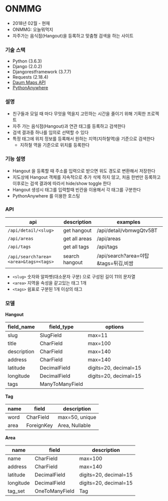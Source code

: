 # ONMMG

- 2018년 02월 - 현재
- ONMMG: 오늘뭐먹지
- 자주가는 음식점(Hangout)을 등록하고 맞춤형 검색을 하는 사이트

### 기술 스택

- Python (3.6.3)
- Django (2.0.2)
- Djangorestframework (3.7.7)
- Requests (2.18.4)
- [Daum Maps API](http://apis.map.daum.net)
- [PythonAnywhere](https://www.pythonanywhere.com)

### 설명

- 친구들과 모일 때 마다 무엇을 먹을지 고민하는 시간을 줄이기 위해 기획한 프로젝트
- 자주 가는 음식점(Hangout)과 연관 태그를 등록하고 검색한다
- 검색 결과중 하나를 임의로 선택할 수 있다
- 특정 태그에 위치 정보를 등록해서 원하는 지역(지하철역)을 기준으로 검색한다
	- 지하철 역을 기준으로 위치를 등록한다

### 기능 설명

- Hangout 을 등록할 때 주소를 입력으로 받으면 위도 경도로 변환해서 저장한다
- 지도상에 Hangout 객체를 지속적으로 추가 삭제 하지 않고, 처음 한번만 등록하고 이후로는 검색 결과에 따라서 hide/show toggle 한다
- Hangout 생성시 태그를 입력할때 빈칸을 이용해서 각 태그를 구분한다
- PythonAnywhere 를 이용한 호스팅

### API

| api                                       | description    | examples                          |
|-------------------------------------------|----------------|-----------------------------------|
| ```/api/detail/<slug>```                  | get hangout    | /api/detail/vbmwgQtv5BT           |
| ```/api/areas```                          | get all areas  | /api/areas                        |
| ```/api/tags```                           | get all tags   | /api/tags                         |
| ```/api/search?area=<area>&tags=<tags>``` | search hangout | /api/search?area=야탑&tags=튀김,비쌈 |

- ```<slug>``` 숫자와 알파벳(대소문자 구분) 으로 구성된 길이 11의 문자열
- ```<area>``` 지역을 속성을 같고있는 태그 1개
- ```<tags>``` 쉼표로 구분된 1개 이상의 태그

### 모델

**Hangout**

| field_name  | field_type      | options               |
|-------------|-----------------|-----------------------|
| slug        | SlugField       | max=11                |
| title       | CharField       | max=100               |
| description | CharField       | max=140               |
| address     | CharField       | max=140               |
| latitude    | DecimalField    | digits=20, decimal=15 |
| longitude   | DecimalField    | digits=20, decimal=15 |
| tags        | ManyToManyField |                       |

**Tag**

| name | field      | description    |
|------|------------|----------------|
| word | CharField  | max=50, unique |
| area | ForeignKey | Area, Nullable |

**Area**

| name      | field          | description           |
|-----------|----------------|-----------------------|
| name      | CharField      | max=100               |
| address   | CharField      | max=140               |
| latitude  | DecimalField   | digits=20, decimal=15 |
| longitude | DecimalField   | digits=20, decimal=15 |
| tag_set   | OneToManyField | Tag                   |
